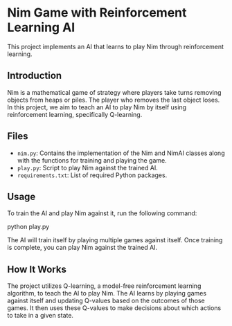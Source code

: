 # Nim Game with Reinforcement Learning AI

This project implements an AI that learns to play Nim through reinforcement learning.

## Introduction

Nim is a mathematical game of strategy where players take turns removing objects from heaps or piles. The player who removes the last object loses. In this project, we aim to teach an AI to play Nim by itself using reinforcement learning, specifically Q-learning.

## Files

- `nim.py`: Contains the implementation of the Nim and NimAI classes along with the functions for training and playing the game.
- `play.py`: Script to play Nim against the trained AI.
- `requirements.txt`: List of required Python packages.

## Usage

To train the AI and play Nim against it, run the following command:

python play.py



The AI will train itself by playing multiple games against itself. Once training is complete, you can play Nim against the trained AI.

## How It Works

The project utilizes Q-learning, a model-free reinforcement learning algorithm, to teach the AI to play Nim. The AI learns by playing games against itself and updating Q-values based on the outcomes of those games. It then uses these Q-values to make decisions about which actions to take in a given state.

